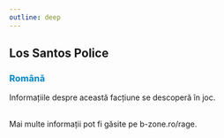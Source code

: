 ```yaml
---
outline: deep
---
```


## Los Santos Police

### <span style="color: #0088CC">Română</span>

Informațiile despre această facțiune se descoperă în joc.

<br>Mai multe informații pot fi găsite pe b-zone.ro/rage.